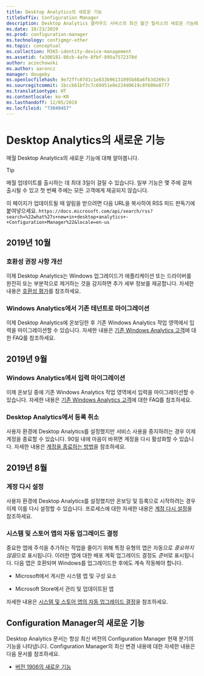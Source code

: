 ```yaml
---
title: Desktop Analytics의 새로운 기능
titleSuffix: Configuration Manager
description: Desktop Analytics 클라우드 서비스의 최신 월간 릴리스의 새로운 기능에 대한 요약합니다.
ms.date: 10/23/2019
ms.prod: configuration-manager
ms.technology: configmgr-other
ms.topic: conceptual
ms.collection: M365-identity-device-management
ms.assetid: fa300181-86cb-4afe-8fbf-895a7572378d
author: aczechowski
ms.author: aaroncz
manager: dougeby
ms.openlocfilehash: 9e72ffc07d1c1e833b96131095b88a6fb3d269c3
ms.sourcegitcommit: 1bccb61bf3c7c69d51e0e224d0619c8f608e8777
ms.translationtype: HT
ms.contentlocale: ko-KR
ms.lasthandoff: 12/05/2019
ms.locfileid: "73049457"
---
```

# <a name="whats-new-in-desktop-analytics"></a>Desktop Analytics의 새로운 기능

매월 Desktop Analytics의 새로운 기능에 대해 알아봅니다.

> [!Tip]
> 매월 업데이트를 출시하는 데 최대 3일이 걸릴 수 있습니다. 일부 기능은 몇 주에 걸쳐 출시될 수 있고 첫 번째 주에는 모든 고객에게 제공되지 않습니다.

이 페이지가 업데이트될 때 알림을 받으려면 다음 URL을 복사하여 RSS 피드 판독기에 붙여넣으세요. `https://docs.microsoft.com/api/search/rss?search=%22what%27s+new+in+desktop+analytics+-+Configuration+Manager%22&locale=en-us`
<!-- a locale is required for the RSS search string -->

## <a name="october-2019"></a>2019년 10월

### <a name="improvements-to-compatibility-recommendations"></a>호환성 권장 사항 개선

<!-- 3594545 -->

이제 Desktop Analytics는 Windows 업그레이드가 애플리케이션 또는 드라이버를 완전히 또는 부분적으로 제거하는 것을 감지하면 추가 세부 정보를 제공합니다. 자세한 내용은 [호환성 평가](/sccm/desktop-analytics/compat-assessment#asset-is-removed-during-upgrade)를 참조하세요.

### <a name="migrate-from-windows-analytics-to-existing-tenant"></a>Windows Analytics에서 기존 테넌트로 마이그레이션

<!-- 5202803 -->

이제 Desktop Analytics에 온보딩한 후 기존 Windows Analytics 작업 영역에서 입력을 마이그레이션할 수 있습니다. 자세한 내용은 [기존 Windows Analytics 고객](/sccm/desktop-analytics/faq#existing-windows-analytics-customers)에 대한 FAQ를 참조하세요.

## <a name="september-2019"></a>2019년 9월

### <a name="migrate-inputs-from-windows-analytics"></a>Windows Analytics에서 입력 마이그레이션

<!-- 4252663 -->

이제 온보딩 중에 기존 Windows Analytics 작업 영역에서 입력을 마이그레이션할 수 있습니다. 자세한 내용은 [기존 Windows Analytics 고객](/sccm/desktop-analytics/faq#existing-windows-analytics-customers)에 대한 FAQ를 참조하세요.

### <a name="offboard-from-desktop-analytics"></a>Desktop Analytics에서 등록 취소

<!-- 4972396 -->

사용자 환경에 Desktop Analytics를 설정했지만 서비스 사용을 중지하려는 경우 이제 계정을 종료할 수 있습니다. 90일 내에 마음이 바뀌면 계정을 다시 활성화할 수 있습니다. 자세한 내용은 [계정을 종료하는 방법](/sccm/desktop-analytics/account-close)을 참조하세요.


## <a name="august-2019"></a>2019년 8월

### <a name="reset-your-account"></a>계정 다시 설정

<!-- 3733897 -->

사용자 환경에 Desktop Analytics를 설정했지만 온보딩 및 등록으로 시작하려는 경우 이제 이를 다시 설정할 수 있습니다. 프로세스에 대한 자세한 내용은 [계정 다시 설정](/sccm/desktop-analytics/account-reset)을 참조하세요.

### <a name="automatic-upgrade-decision-of-system-and-store-apps"></a>시스템 및 스토어 앱의 자동 업그레이드 결정

<!-- 3587232 -->

중요한 앱에 주석을 추가하는 작업을 줄이기 위해 특정 유형의 앱은 자동으로 *중요하지 않음*으로 표시됩니다. 이러한 앱에 대한 배포 계획 업그레이드 결정도 *준비*로 표시됩니다. 다음 앱은 호환되며 Windows를 업그레이드한 후에도 계속 작동해야 합니다.

- Microsoft에서 게시한 시스템 앱 및 구성 요소

- Microsoft Store에서 관리 및 업데이트된 앱

자세한 내용은 [시스템 및 스토어 앱의 자동 업그레이드 결정](/sccm/desktop-analytics/about-assets#bkmk_plan-autoapp)을 참조하세요.


## <a name="whats-new-in-configuration-manager"></a>Configuration Manager의 새로운 기능

Desktop Analytics 문서는 항상 최신 버전의 Configuration Manager 현재 분기의 기능을 나타냅니다. Configuration Manager의 최신 변경 내용에 대한 자세한 내용은 다음 문서를 참조하세요.

<!-- - [What's new in version 1910](/sccm/core/plan-design/changes/whats-new-in-version-1910#bkmk_da) -->

- [버전 1906의 새로운 기능](/sccm/core/plan-design/changes/whats-new-in-version-1906#bkmk_da)
